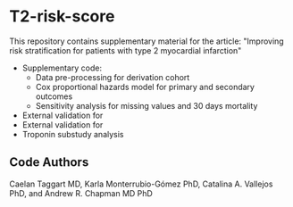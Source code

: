 # T2-risk-score

This repository contains supplementary material for the article: "Improving risk stratification for patients with type 2 myocardial infarction"

- Supplementary code: 
  - Data pre-processing for derivation cohort 
  - Cox proportional hazards model for primary and secondary outcomes
  - Sensitivity analysis for missing values and 30 days mortality
- External validation for 
- External validation for
- Troponin substudy analysis


## Code Authors
  Caelan Taggart MD, Karla Monterrubio-Gómez PhD, Catalina A. Vallejos PhD, and Andrew R. Chapman MD PhD






